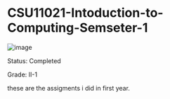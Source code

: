 # CSU11021-Intoduction-to-Computing-Semseter-1
![image](https://user-images.githubusercontent.com/72886944/109691072-f5828700-7b7e-11eb-8281-642106fcc36b.png)

Status: Completed

Grade: II-1

these are the assigments i did in first year.
